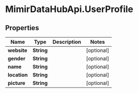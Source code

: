 # MimirDataHubApi.UserProfile

## Properties
Name | Type | Description | Notes
------------ | ------------- | ------------- | -------------
**website** | **String** |  | [optional] 
**gender** | **String** |  | [optional] 
**name** | **String** |  | [optional] 
**location** | **String** |  | [optional] 
**picture** | **String** |  | [optional] 


